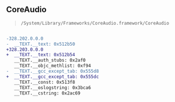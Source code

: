 ## CoreAudio

> `/System/Library/Frameworks/CoreAudio.framework/CoreAudio`

```diff

-328.202.0.0.0
-  __TEXT.__text: 0x512b50
+328.203.0.0.0
+  __TEXT.__text: 0x512b54
   __TEXT.__auth_stubs: 0x2af0
   __TEXT.__objc_methlist: 0xf94
-  __TEXT.__gcc_except_tab: 0x555d8
+  __TEXT.__gcc_except_tab: 0x555dc
   __TEXT.__const: 0x513f8
   __TEXT.__oslogstring: 0x3bca6
   __TEXT.__cstring: 0x2ac69

```
